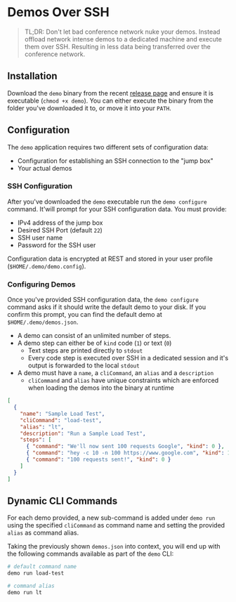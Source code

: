# Demos Over SSH

> TL;DR: Don't let bad conference network nuke your demos. Instead offload network intense demos to a dedicated machine and execute them over SSH. Resulting in less data being transferred over the conference network.

## Installation

Download the `demo` binary from the recent [release page](https://github.com/ThorstenHans/demos-over-ssh/releases) and ensure it is executable (`chmod +x demo`). You can either execute the binary from the folder you've downloaded it to, or move it into your `PATH`.

## Configuration

The `demo` application requires two different sets of configuration data: 

- Configuration for establishing an SSH connection to the "jump box"
- Your actual demos

### SSH Configuration

After you've downloaded the `demo` executable run the `demo configure` command. It'will prompt for your SSH configuration data. You must provide:

- IPv4 address of the jump box
- Desired SSH Port (default `22`)
- SSH user name
- Password for the SSH user

Configuration data is encrypted at REST and stored in your user profile (`$HOME/.demo/demo.config`).


### Configuring Demos

Once you've provided SSH configuration data, the `demo configure` command asks if it should write the default demo to your disk. If you confirm this prompt, you can find the default demo at `$HOME/.demo/demos.json`. 

- A demo can consist of an unlimited number of steps. 
- A demo step can either be of `kind` code (`1`) or text (`0`)
  - Text steps are printed directly to `stdout`
  - Every code step is executed over SSH in a dedicated session and it's output is forwarded to the local `stdout`
- A demo must have a `name`, a `cliCommand`, an `alias` and a `description`
  - `cliCommand` and `alias` have unique constraints which are enforced when loading the demos into the binary at runtime

```json
[
  {
    "name": "Sample Load Test",
    "cliCommand": "load-test",
    "alias": "lt",
    "description": "Run a Sample Load Test",
    "steps": [
      { "command": "We'll now sent 100 requests Google", "kind": 0 },
      { "command": "hey -c 10 -n 100 https://www.google.com", "kind": 1 },
      { "command": "100 requests sent!", "kind": 0 }
    ]
  }
]
``` 

## Dynamic CLI Commands

For each demo provided, a new sub-command is added under `demo run` using the specified `cliCommand` as command name and setting the provided `alias` as command alias.

Taking the previously shown `demos.json` into context, you will end up with the following commands available as part of the `demo` CLI:

```bash
# default command name
demo run load-test

# command alias
demo run lt
```



